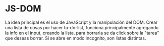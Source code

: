 # JS-DOM
La idea principal es el uso de JavaScript y la manipulación del DOM.
Crear una lista de cosas por hacer to-do-list, funciona principalmente agregando la info en el input,
creando la lista, para borrarla se da click sobre la "tarea" que deseas borrar.
Si se abre en modo incognito, son listas distintas.
